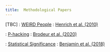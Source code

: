 ```yaml
---
title:  Methodological Papers
---
```



[TBC]
: [WEIRD People](#)
  : [Henrich et al. (2010)](#)

: [P-hacking](#)
  : [Brodeur et al. (2020)](#)

: [Statistical Significance](#)
  : [Benjamin et al. (2018)](#)
